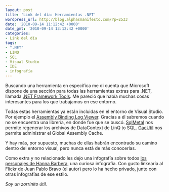```yaml
---
layout: post
title: 'Link del día: Herramientas .NET'
wordpress_url: http://blog.alphasmanifesto.com/?p=2533
date: '2010-09-14 11:12:42 +0000'
date_gmt: '2010-09-14 13:12:42 +0000'
categories:
- Link del día
tags:
- ".NET"
- LINQ
- SQL
- Visual Studio
- IDE
- infografía
---
```


Buscando una herramienta en específica me di cuenta que Microsoft dispone de una sección para todas las herramientas extras para .NET, llamada [.NET Framework Tools](http://msdn.microsoft.com/en-us/library/d9kh6s92.aspx). Me pareció que había muchas cosas interesantes para los que trabajamos en ese entorno.

Todas estas herramientas ya están incluidas en el entorno de Visual Studio. Por ejemplo el [Assembly Binding Log Viewer](http://msdn.microsoft.com/en-us/library/e74a18c4.aspx). Gracias a él sabremos cuando no se encuentra una librería, en donde fue que se buscó. [SqlMetal](http://msdn.microsoft.com/en-us/library/bb386987.aspx) nos permite regenerar los archivos de DataContext de LinQ to SQL. [GacUtil](http://msdn.microsoft.com/en-us/library/ex0ss12c.aspx) nos permite administrar el Global Assembly Cache.

Y hay más, por supuesto, muchas de ellas habrán encontrado su camino dentro del entorno visual, pero nunca está de más conocerlas.

Como extra y no relacionado les dejo una infografía sobre todos [los personajes de Hanna Barbera](http://artandseek.net/2010/09/03/afternoon-delight-600-hanna-barbera-cartoon-characters-in-one-handy-place/), una curiosa infografía. Con gusto linkearía al Flickr de Juan Pablo Bravo (el autor) pero lo ha hecho privado, junto con otras infografías de ese estilo.

_Soy un zorrinito útil._
